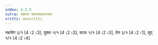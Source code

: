 ```yaml
---
index: 4.2.5
sutra: संज्ञायां श्रवणाश्वत्थाभ्याम्‌
vritti: anuvritti
---
```


नक्षत्रेण ३/१ [4।2।3],  युक्तः १/१ [4।2।3], कालः  १/१ [4।2।3], तेन ३/१ [4।2।1], लुप् १/१ [4।2।4]